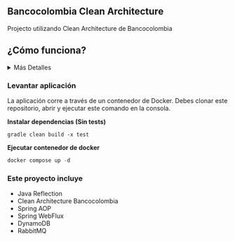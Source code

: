 ## Bancocolombia Clean Architecture

Projecto utilizando Clean Architecture de Bancocolombia

## ¿Cómo funciona?

<details>
<summary>Más Detalles</summary>

### Exponer un endpoint HTTP POST `/stats` usando Spring WebFlux.

<details>
<summary>Detalles</summary>
Se utiliza Spring `Spring MVC Reactivo` por la sencillez de implementación del controlador, el cuál devuelve un flujo reactivo.

```java
@Controller
@RequestMapping("/stats")
public class StatsController implements IStatsController {
    private final StatsRepositoryUseCase statsRepositoryUseCase;
    private final EventPublishUseCase eventPublishUseCase;

    public StatsController(final StatsRepositoryUseCase statsRepositoryUseCase, final EventPublishUseCase eventPublishUseCase) {
        this.statsRepositoryUseCase = statsRepositoryUseCase;
        this.eventPublishUseCase = eventPublishUseCase;
    }

    @Override
    public Mono<ResponseEntity<HttpResponseEntity<Stats>>> validateStat(Stats stats) {
        return statsRepositoryUseCase.save(stats)
        .map((s) -> eventPublishUseCase.emit(stats))
        .flatMap((res) -> {
            return HttpResponseEntityUtil.ok(stats);
        });
    }
}
```
</details>

### El cuerpo del request será un JSON con la siguiente estructura:
<details>
<summary>Detalles</summary>
```java
{
    "totalContactoClientes": 250,
    "motivoReclamo": 25,
    "motivoGarantia": 10,
    "motivoDuda": 100,
    "motivoCompra": 100,
    "motivoFelicitaciones": 7,
    "motivoCambio": 8,
    "hash": "02946f262f2eb0d8d5c8e76c50433ed8"
}
```
</details>

### Validar que el campo `hash` sea un `MD5 válido` generado con los campos anteriores concatenados en el orden y formato especificado:

<details>
<summary>Detalles</summary>

Se utiliza un aspecto para interceptar el método <b>validateStat()</b> antes de que sea invocado y así validar el <b>MD5 Hash</b>.
```java
@EnableAspectJAutoProxy
@Component
@Aspect
public class StatsControllerInterceptor {
    private String md5Hash = HashUtil.getMd5Hash();

    private final ValidationMD5Service validationMD5Service;
    // private final 

    public StatsControllerInterceptor(final ValidationMD5Service validationMD5Service) {
        this.validationMD5Service = validationMD5Service;
    }

    /**
     * Método que crea un punto de corte en la función validateStat(..)!
     */
    @Pointcut("execution(* co..StatsController.validateStat(..))")
    public void verifyMD5Interceptor() {}

    /**
     * Método que interceptará el méotdo validateStat
     * dentro del controlador StatsController
     * y verificará el Hash
     * Si el hash es correcto, continuará mutando el Objeto y añadiendo
     * el hash dentro de setHash.
     * @param joinPoint
     * @throws Exception 
     */
    @Before("verifyMD5Interceptor()")
    public void verifyMD5(JoinPoint joinPoint) throws Exception {
        /** Obtenemos el parámetro del método! */
        Stats stats = (Stats) joinPoint.getArgs()[0];

        ...

        stats.setHash(hash);
        stats.setTimestamp(hash);
    }
}
```

Se interceptar el método del controlador para  validar el hash antes de que llegue al controlador

El MD5 hash devuelve:<br/>
<b>5484062a4be1ce5645eb414663e14f59</b>

#### Generando el hash a través de reflexión

```java
...
for (Field field: fields) {
    /** Hacer accesible los métodos que están en privado! */
    field.setAccessible(true);

    /** Acceder al tipo de la clase! */
    Class<?> type = field.getType();

    /** Si el tipo de la clase es un string, ignorar! */
    if (type.isAssignableFrom(String.class)) {
        continue;
    }

    /** Obtener el valor de cada field */
    int value = (int) field.get(object);
    ...
}
```
</details>

### Guardar la estadística en una tabla DynamoDB con clave primaria `timestamp`

<details>
<summary>Detalles</summary>

```java
@DynamoDbBean
@Setter
public class StatsEntity {
    private String timestamp;
    private int totalContactoClientes;
    private int motivoReclamo;
    private int motivoGarantia;
    private int motivoDuda;
    private int motivoCompra;
    private int motivoFelicitaciones;
    private int motivoCambio;
    private String hash;

    @DynamoDbPartitionKey
    @DynamoDbAttribute("timestamp")
    public String getTimestamp() {
        return timestamp;
    }

    ...
}
```

Tabla no relacional que apunta a <b>stats_entity</b>

<b>Almacenando el valor el cuál devuelve un flujo reactivo</b>

```java
public Mono<E> save(E model) {
    return Mono.fromFuture(table.putItem(toEntity(model))).thenReturn(model);
}
```
</details>

### Publicar el evento completo a la cola `event.stats.validated` en RabbitMQ

<details>
<summary>Detalles</summary>
La propia arquitectura de <b>Bancocolombia</b> presenta un modelo de publicación de eventos.

```java
@Log
@RequiredArgsConstructor
@EnableDomainEventBus
public class ReactiveEventsGateway implements EventsGateway {
    public static final String SOME_EVENT_NAME = "event.stats.validated";
    private final DomainEventBus domainEventBus;

    @Override
    public Mono<Void> emit(Stats event) {
        log.log(Level.INFO, "Sending domain event: {0}: {1}", new String[]{SOME_EVENT_NAME, event.toString()});
        return from(domainEventBus.emit(new DomainEvent<>(SOME_EVENT_NAME, UUID.randomUUID().toString(), event)));
    }
}
```
</details>
</details>

### Levantar aplicación

La aplicación corre a través de un contenedor de Docker. Debes clonar este repositorio, abrir y ejecutar este comando en la consola.


<b>Instalar dependencias (Sin tests)</b>
```
gradle clean build -x test
```

<b>Ejecutar contenedor de docker</b>
```java
docker compose up -d
```

### Este proyecto incluye

<!-- <b> -->
* Java Reflection
* Clean Architecture Bancocolombia
* Spring AOP
* Spring WebFlux
* DynamoDB
* RabbitMQ